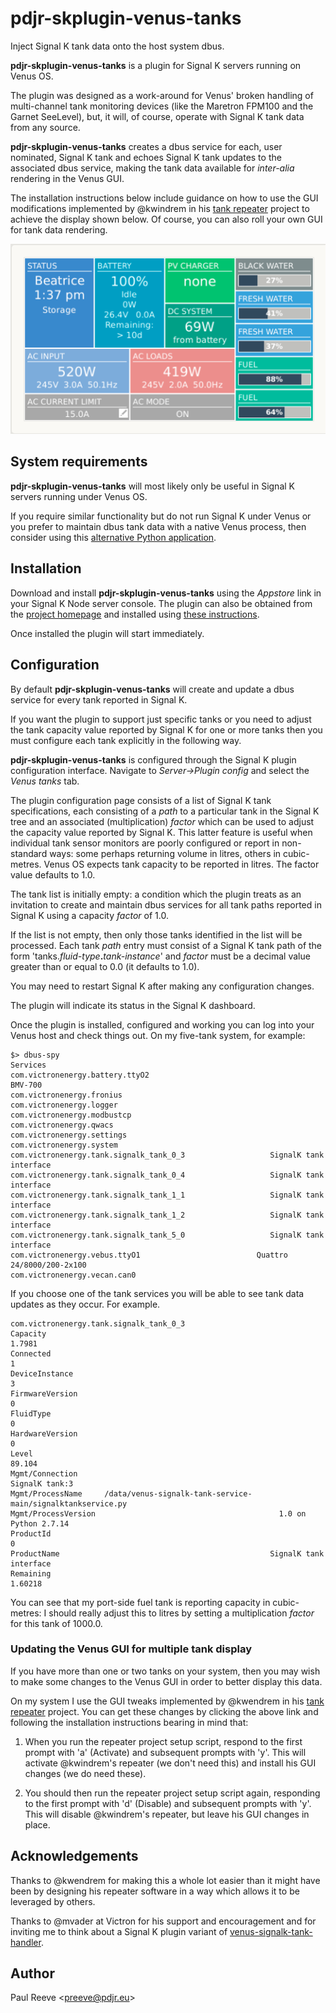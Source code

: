 # pdjr-skplugin-venus-tanks

Inject Signal K tank data onto the host system dbus.

__pdjr-skplugin-venus-tanks__ is a plugin for Signal K servers running
on Venus OS.

The plugin was designed as a work-around for Venus' broken handling of
multi-channel tank monitoring devices (like the Maretron FPM100 and
the Garnet SeeLevel), but, it will, of course, operate with Signal K
tank data from any source.

__pdjr-skplugin-venus-tanks__ creates a dbus service for each, user
nominated, Signal K tank and echoes Signal K tank updates to the
associated dbus service, making the tank data available for *inter-alia*
rendering in the Venus GUI.

The installation instructions below include guidance on how to use
the GUI modifications implemented by @kwindrem in his
[tank repeater](https://github.com/kwindrem/SeeLevel-N2K-Victron-VenusOS)
project to achieve the display shown below.
Of course, you can also roll your own GUI for tank data rendering.

![CCGX tank display](venus.png)

## System requirements

__pdjr-skplugin-venus-tanks__ will most likely only be useful in
Signal K servers running under Venus OS.

If you require similar functionality but do not run Signal K under
Venus or you prefer to maintain dbus tank data with a native Venus
process, then consider using this
[alternative Python application](https://github.com/preeve9534/venus-signalk-tank-service).

## Installation

Download and install __pdjr-skplugin-venus-tanks__ using the _Appstore_
link in your Signal K Node server console.
The plugin can also be obtained from the 
[project homepage](https://github.com/preeve9534/pdjr-skplugin-venus-tanks)
and installed using
[these instructions](https://github.com/SignalK/signalk-server-node/blob/master/SERVERPLUGINS.md).

Once installed the plugin will start immediately.

## Configuration

By default __pdjr-skplugin-venus-tanks__ will create and update a dbus
service for every tank reported in Signal K.

If you want the plugin to support just specific tanks or you need to
adjust the tank capacity value reported by Signal K for one or more
tanks then you must configure each tank explicitly in the following
way.

__pdjr-skplugin-venus-tanks__ is configured through the Signal K plugin
configuration interface.
Navigate to _Server->Plugin config_ and select the _Venus tanks_ tab.

The plugin configuration page consists of a list of Signal K tank
specifications, each consisting of a *path* to a particular tank in the
Signal K tree and an associated (multiplication) *factor* which can be
used to adjust the capacity value reported by Signal K.
This latter feature is useful when individual tank sensor monitors are
poorly configured or report in non-standard ways: some perhaps returning
volume in litres, others in cubic-metres.
Venus OS expects tank capacity to be reported in litres.
The factor value defaults to 1.0.

The tank list is initially empty: a condition which the plugin treats as
an invitation to create and maintain dbus services for all tank paths
reported in Signal K using a capacity *factor* of 1.0.

If the list is not empty, then only those tanks identified in the list
will be processed.
Each tank *path* entry must consist of a Signal K tank path of the form
'tanks.*fluid-type*__.__*tank-instance*' and *factor* must be a decimal
value greater than or equal to 0.0 (it defaults to 1.0).

You may need to restart Signal K after making any configuration
changes.

The plugin will indicate its status in the Signal K dashboard.

Once the plugin is installed, configured and working you can log into
your Venus host and check things out.
On my five-tank system, for example:
```
$> dbus-spy
Services
com.victronenergy.battery.ttyO2                                          BMV-700
com.victronenergy.fronius
com.victronenergy.logger
com.victronenergy.modbustcp
com.victronenergy.qwacs
com.victronenergy.settings
com.victronenergy.system
com.victronenergy.tank.signalk_tank_0_3                   SignalK tank interface
com.victronenergy.tank.signalk_tank_0_4                   SignalK tank interface
com.victronenergy.tank.signalk_tank_1_1                   SignalK tank interface
com.victronenergy.tank.signalk_tank_1_2                   SignalK tank interface
com.victronenergy.tank.signalk_tank_5_0                   SignalK tank interface
com.victronenergy.vebus.ttyO1                          Quattro 24/8000/200-2x100
com.victronenergy.vecan.can0
```
If you choose one of the tank services you will be able to see tank
data updates as they occur. For example.
```
com.victronenergy.tank.signalk_tank_0_3
Capacity                                                                  1.7981
Connected                                                                      1
DeviceInstance                                                                 3
FirmwareVersion                                                                0
FluidType                                                                      0
HardwareVersion                                                                0
Level                                                                     89.104
Mgmt/Connection                                                   SignalK tank:3
Mgmt/ProcessName     /data/venus-signalk-tank-service-main/signalktankservice.py
Mgmt/ProcessVersion                                         1.0 on Python 2.7.14
ProductId                                                                      0
ProductName                                               SignalK tank interface
Remaining                                                                1.60218
```

You can see that my port-side fuel tank is reporting capacity in
cubic-metres: I should really adjust this to litres by setting a
multiplication *factor* for this tank of 1000.0.

### Updating the Venus GUI for multiple tank display

If you have more than one or two tanks on your system, then you may
wish to make some changes to the Venus GUI in order to better 
display this data.

On my system I use the GUI tweaks implemented by @kwendrem in his
[tank repeater](https://github.com/kwindrem/SeeLevel-N2K-Victron-VenusOS)
project.
You can get these changes by clicking the above link and following
the installation instructions bearing in mind that:
   
1. When you run the repeater project setup script, respond to the
   first prompt with 'a' (Activate) and subsequent prompts with 'y'.
   This will activate @kwindrem's repeater (we don't need this) and
   install his GUI changes (we do need these).
   
2. You should then run the repeater project setup script again,
   responding to the first prompt with 'd' (Disable) and subsequent
   prompts with 'y'.
   This will disable @kwindrem's repeater, but leave his GUI changes
   in place.

## Acknowledgements

Thanks to @kwendrem for making this a whole lot easier than it might have
been by designing his repeater software in a way which allows it to be
leveraged by others.

Thanks to @mvader at Victron for his support and encouragement and for
inviting me to think about a Signal K plugin variant of
[venus-signalk-tank-handler](https://github.com/preeve9534/venus-signalk-tank-service/).

## Author

Paul Reeve \<<preeve@pdjr.eu>\>
